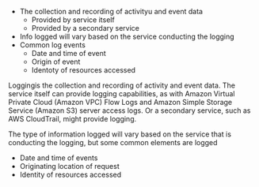 - The collection and recording of activityu and event data
    - Provided by service itself
    - Provided by a secondary service
- Info logged will vary based on the service conducting the logging
- Common log events
    - Date and time of event
    - Origin of event
    - Identoty of resources accessed

Loggingis the collection and recording of activity and event data. The service itself can provide logging capabilities, as with Amazon Virtual Private Cloud (Amazon VPC) Flow Logs and Amazon Simple Storage Service (Amazon S3) server access logs. Or a secondary service, such as AWS CloudTrail, might provide logging.

The type of information logged will vary based on the service that is conducting the logging, but some common elements are logged
- Date and time of events
- Originating location of request
- Identity of resources accessed
